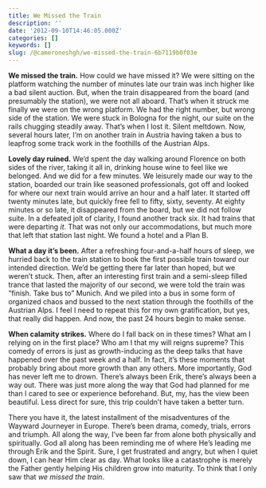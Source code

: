 ```yaml
---
title: We Missed the Train
description: ''
date: '2012-09-10T14:46:05.000Z'
categories: []
keywords: []
slug: /@cameroneshgh/we-missed-the-train-6b7119b0f03e
---
```


**We missed the train.** How could we have missed it? We were sitting on the platform watching the number of minutes late our train was inch higher like a bad silent auction. But, when the train disappeared from the board (and presumably the station), we were not all aboard. That’s when it struck me finally we were on the wrong platform. We had the right number, but wrong side of the station. We were stuck in Bologna for the night, our suite on the rails chugging steadily away. That’s when I lost it. Silent meltdown. Now, several hours later, I’m on another train in Austria having taken a bus to leapfrog some track work in the foothills of the Austrian Alps.

**Lovely day ruined.** We’d spent the day walking around Florence on both sides of the river, taking it all in, drinking house wine to feel like we belonged. And we did for a few minutes. We leisurely made our way to the station, boarded our train like seasoned professionals, got off and looked for where our next train would arrive an hour and a half later. It started off twenty minutes late, but quickly free fell to fifty, sixty, seventy. At eighty minutes or so late, it disappeared from the board, but we did not follow suite. In a defeated jolt of clarity, I found another track six. It had trains that were departing _it_. That was not only our accommodations, but much more that left that station last night. We found a hotel and a Plan B.

**What a day it’s been.** After a refreshing four-and-a-half hours of sleep, we hurried back to the train station to book the first possible train toward our intended direction. We’d be getting there far later than hoped, but we weren’t stuck. Then, after an interesting first train and a semi-sleep filled trance that lasted the majority of our second, we were told the train was “finish. Take bus to” Munich. And we piled into a bus in some form of organized chaos and bussed to the next station through the foothills of the Austrian Alps. I feel I need to repeat this for my own gratification, but yes, that really did happen. And now, the past 24 hours begin to make sense.

**When calamity strikes.** Where do I fall back on in these times? What am I relying on in the first place? Who am I that my will reigns supreme? This comedy of errors is just as growth-inducing as the deep talks that have happened over the past week and a half. In fact, it’s these moments that probably bring about more growth than any others. More importantly, God has never left me to drown. There’s always been Erik, there’s always been a way out. There was just more along the way that God had planned for me than I cared to see or experience beforehand. But, my, has the view been beautiful. Less direct for sure, this trip couldn’t have taken a better turn.

There you have it, the latest installment of the misadventures of the Wayward Journeyer in Europe. There’s been drama, comedy, trials, errors and triumph. All along the way, I’ve been far from alone both physically and spiritually. God all along has been reminding me of where He’s leading me through Erik and the Spirit. Sure, I get frustrated and angry, but when I quiet down, I can hear Him clear as day. What looks like a catastrophe is merely the Father gently helping His children grow into maturity. To think that I only saw that _we missed the train_.